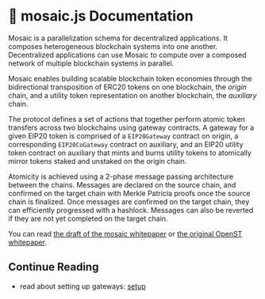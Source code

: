 # 💠 mosaic.js Documentation

Mosaic is a parallelization schema for decentralized applications.
It composes heterogeneous blockchain systems into one another.
Decentralized applications can use Mosaic to compute over a composed network of multiple blockchain systems in parallel.

Mosaic enables building scalable blockchain token economies through the bidirectional transposition of ERC20 tokens on one blockchain, the *origin* chain, and a utility token representation on another blockchain, the *auxiliary* chain.

The protocol defines a set of actions that together perform atomic token transfers across two blockchains using gateway contracts. A gateway for a given EIP20 token is comprised of a `EIP20Gateway` contract on origin, a corresponding `EIP20CoGateway` contract on auxiliary, and an EIP20 utility token contract on auxiliary that mints and burns utility tokens to atomically mirror tokens staked and unstaked on the origin chain.

Atomicity is achieved using a 2-phase message passing architecture between the chains. Messages are declared on the source chain, and confirmed on the target chain with Merkle Patricia proofs once the source chain is finalized. Once messages are confirmed on the target chain, they can efficiently progressed with a hashlock.
Messages can also be reverted if they are not yet completed on the target chain.

You can read [the draft of the mosaic whitepaper][mosaic whitepaper] or [the original OpenST whitepaper][openst whitepaper].

## Continue Reading

* read about setting up gateways: [setup]

[mosaic whitepaper]: https://github.com/OpenST/mosaic-contracts/blob/develop/docs/mosaicv0.pdf
[openst whitepaper]: https://drive.google.com/file/d/0Bwgf8QuAEOb7Z2xIeUlLd21DSjQ/view
[setup]: ./setup/README.md
